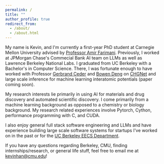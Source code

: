 ```yaml
---
permalink: /
title: ""
author_profile: true
redirect_from: 
  - /about/
  - /about.html
---
```


My name is Kevin, and I'm currently a first-year PhD student at Carnegie Mellon University advised by [Professor Amir Farimani](https://sites.google.com/view/barati). Previously, I worked at JPMorgan Chase's Commecial Bank AI team on LLMs as well as Lawrence Berkeley National Labs. I graduated from UC Berkeley with a Bachelor's in Computer Science. There, I was fortunate enough to have worked with Professor [Gerbrand Ceder](https://ceder.berkeley.edu/) and [Bowen Deng](https://www.linkedin.com/in/bowen-deng-16390b264) on [CHGNet](https://www.nature.com/articles/s42256-023-00716-3) and large scale inference for machine learning interatomic potentials (paper coming soon). 

My research interests lie primarily in using AI for materials and drug discovery and automated scientific discovery. I come primarily from a machine learning background as opposed to a chemistry or biology background. My research related experiences involve Pytorch, Cython, performance programming with C, and CUDA. 

I also enjoy general full stack software engineering and LLMs and have experience building large scale software systems for startups I've worked on in the past or for the [UC Berkeley EECS Department](https://eecs.berkeley.edu/).

If you have any questions regarding Berkeley, CMU, finding internships/research, or general life stuff, feel free to email me at kevinhan@cmu.edu! 
